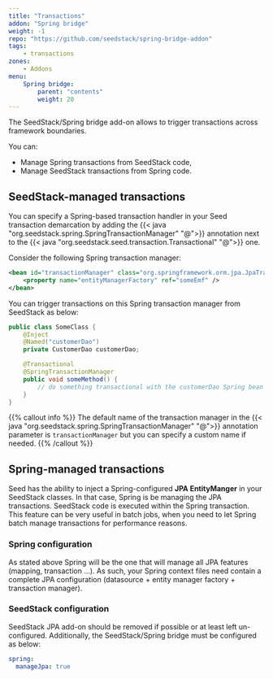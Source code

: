 ```yaml
---
title: "Transactions"
addon: "Spring bridge"
weight: -1
repo: "https://github.com/seedstack/spring-bridge-addon"
tags:
    - transactions
zones:
    - Addons
menu:
    Spring bridge:
        parent: "contents"
        weight: 20
---
```


The SeedStack/Spring bridge add-on allows to trigger transactions across framework boundaries.<!--more-->

You can:

* Manage Spring transactions from SeedStack code,
* Manage SeedStack transactions from Spring code.


## SeedStack-managed transactions

You can specify a Spring-based transaction handler in your Seed transaction demarcation by adding the
{{< java "org.seedstack.spring.SpringTransactionManager" "@">}} annotation next to the {{< java "org.seedstack.seed.transaction.Transactional" "@">}} one.

Consider the following Spring transaction manager:
		
```xml
<bean id="transactionManager" class="org.springframework.orm.jpa.JpaTransactionManager">
    <property name="entityManagerFactory" ref="someEmf" />
</bean>
```

You can trigger transactions on this Spring transaction manager from SeedStack as below:

```java
public class SomeClass {
    @Inject
    @Named("customerDao")
    private CustomerDao customerDao;

    @Transactional
    @SpringTransactionManager
    public void someMethod() {
        // do something transactional with the customerDao Spring bean
    }
}
```

{{% callout info %}}
The default name of the transaction manager in the {{< java "org.seedstack.spring.SpringTransactionManager" "@">}} annotation
parameter is `transactionManager` but you can specify a custom name if needed.
{{% /callout %}}
	
## Spring-managed transactions

Seed has the ability to inject a Spring-configured **JPA EntityManger**  in your SeedStack classes. In that case, Spring 
is be managing the JPA transactions. SeedStack code is executed within the Spring transaction. This feature can be very 
useful in batch jobs, when you need to let Spring batch manage transactions for performance reasons.

### Spring configuration

As stated above Spring will be the one that will manage all JPA features (mapping, transaction ...). As such, your 
Spring context files need contain a complete JPA configuration (datasource + entity manager factory + transaction manager).

### SeedStack configuration

SeedStack JPA add-on should be removed if possible or at least left un-configured. Additionally, the SeedStack/Spring 
bridge must be configured as below:

```yaml
spring:
  manageJpa: true
```
